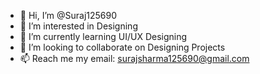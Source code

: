 - 👋 Hi, I’m @Suraj125690
- 👀 I’m interested in Designing
- 🌱 I’m currently learning UI/UX Designing
- 💞️ I’m looking to collaborate on Designing Projects
- 📫 Reach me my email: surajsharma125690@gmail.com

<!---
Suraj125690/Suraj125690 is a ✨ special ✨ repository because its `README.md` (this file) appears on your GitHub profile.
You can click the Preview link to take a look at your changes.
--->
